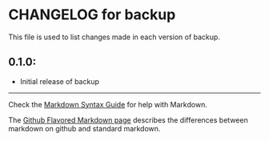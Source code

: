 # CHANGELOG for backup

This file is used to list changes made in each version of backup.

## 0.1.0:

* Initial release of backup

---
Check the [Markdown Syntax Guide](http://daringfireball.net/projects/markdown/syntax) for help with Markdown.

The [Github Flavored Markdown page](http://github.github.com/github-flavored-markdown/) describes the differences between markdown on github and standard markdown.
